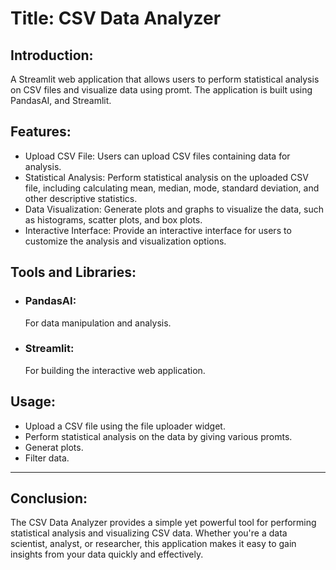 <h1>Title: CSV Data Analyzer</h1>

<h2>Introduction:</h2>
<p>A Streamlit web application that allows users to perform statistical analysis on CSV files and visualize data using promt. The application is built using PandasAI, and Streamlit.</p>

<h2>Features:</h2>
<ul>
<li>Upload CSV File: Users can upload CSV files containing data for analysis.</li>
<li>Statistical Analysis: Perform statistical analysis on the uploaded CSV file, including calculating mean, median, mode, standard deviation, and other descriptive statistics.</li>
<li>Data Visualization: Generate plots and graphs to visualize the data, such as histograms, scatter plots, and box plots.</li>
<li>Interactive Interface: Provide an interactive interface for users to customize the analysis and visualization options.</li>
</ul>

<h2>Tools and Libraries:</h2>
<ul>
<li><h3>PandasAI:</h3> For data manipulation and analysis.</li>
<li><h3>Streamlit:</h3> For building the interactive web application.</li>
</ul>

<h2>Usage:</h2>
<ul>
<li>Upload a CSV file using the file uploader widget.</li>
<li>Perform statistical analysis on the data by giving various promts.</li>
<li>Generat plots.</li>
<li>Filter data.</li>
</ul>
<hr>
<h2>Conclusion:</h2>
<p>The CSV Data Analyzer provides a simple yet powerful tool for performing statistical analysis and visualizing CSV data. Whether you're a data scientist, analyst, or researcher, this application makes it easy to gain insights from your data quickly and effectively.</p>
